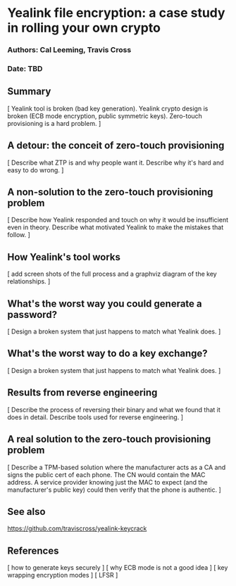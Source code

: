 Yealink file encryption: a case study in rolling your own crypto
================================================================

### Authors: Cal Leeming, Travis Cross
### Date: TBD

Summary
-------

[ Yealink tool is broken (bad key generation).  Yealink crypto design
is broken (ECB mode encryption, public symmetric keys).  Zero-touch
provisioning is a hard problem. ]

A detour: the conceit of zero-touch provisioning
------------------------------------------------

[ Describe what ZTP is and why people want it.  Describe why it's hard
and easy to do wrong. ]

A non-solution to the zero-touch provisioning problem
-----------------------------------------------------

[ Describe how Yealink responded and touch on why it would be
insufficient even in theory.  Describe what motivated Yealink to make
the mistakes that follow. ]

How Yealink's tool works
------------------------

[ add screen shots of the full process and a graphviz diagram of the
key relationships. ]

What's the worst way you could generate a password?
---------------------------------------------------

[ Design a broken system that just happens to match what Yealink
does. ]

What's the worst way to do a key exchange?
------------------------------------------

[ Design a broken system that just happens to match what Yealink
does. ]

Results from reverse engineering
--------------------------------

[ Describe the process of reversing their binary and what we found
that it does in detail.  Describe tools used for reverse
engineering. ]

A real solution to the zero-touch provisioning problem
------------------------------------------------------

[ Describe a TPM-based solution where the manufacturer acts as a CA
and signs the public cert of each phone.  The CN would contain the MAC
address.  A service provider knowing just the MAC to expect (and the
manufacturer's public key) could then verify that the phone is
authentic. ]

See also
--------

https://github.com/traviscross/yealink-keycrack

References
----------

[ how to generate keys securely ]
[ why ECB mode is not a good idea ]
[ key wrapping encryption modes ]
[ LFSR ]
